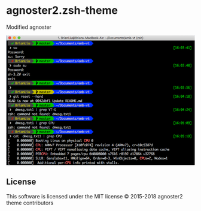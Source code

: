 # agnoster2.zsh-theme
Modified agnoster

![alt tag](https://github.com/Br1an6/agnoster2.zsh-theme/blob/master/Screen%20Shot.png)

License
-------

This software is licensed under the MIT license
© 2015-2018 agnoster2 theme contributors
